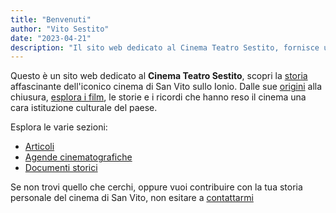 ```yaml
---
title: "Benvenuti"
author: "Vito Sestito"
date: "2023-04-21"
description: "Il sito web dedicato al Cinema Teatro Sestito, fornisce una ricca collezione di foto, storie e ricordi dell'iconico cinema di San Vito sullo Ionio, insieme a informazioni sull'associazione culturale e sugli eventi in programma."
---
```

Questo è un sito web dedicato al **Cinema Teatro Sestito**, scopri la [storia](/categories/storia) affascinante dell'iconico cinema di San Vito sullo Ionio. Dalle sue [origini](/2023/04/27/la-nascita-del-cinema-a-san-vito-un-sogno-diventato-realt/) alla chiusura, [esplora i film](/agende/), le storie e i ricordi che hanno reso il cinema una cara istituzione culturale del paese.

Esplora le varie sezioni:
* [Articoli](/post/)
* [Agende cinematografiche](/agende/)
* [Documenti storici](/documents/)

Se non trovi quello che cerchi, oppure vuoi contribuire con la tua storia personale del cinema di San Vito, non esitare a [contattarmi](mailto:whatswrongintown@gmail.com)
